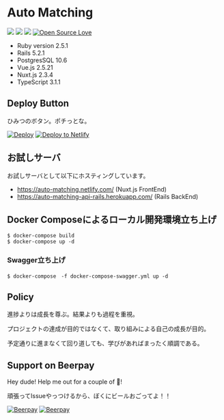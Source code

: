Auto Matching
===

![](https://img.shields.io/github/issues/tsu-nera/auto-matching.svg)
![](https://img.shields.io/github/license/tsu-nera/auto-matching.svg)
![](https://img.shields.io/circleci/project/github/tsu-nera/auto-matching.svg)
[![Open Source Love](https://badges.frapsoft.com/os/v3/open-source.svg?v=103)](https://github.com/tsu-nera/auto-matching/)

- Ruby version 2.5.1
- Rails 5.2.1
- PostgresSQL  10.6
- Vue.js 2.5.21
- Nuxt.js 2.3.4
- TypeScript 3.1.1

## Deploy Button

ひみつのボタン。ポチっとな。
 
[![Deploy](https://www.herokucdn.com/deploy/button.svg)](https://heroku.com/deploy?template=https://github.com/tsu-nera/auto-matching)
[![Deploy to Netlify](https://www.netlify.com/img/deploy/button.svg)](https://app.netlify.com/start/deploy?repository=https://github.com/tsu-nera/auto-matching)

## お試しサーバ

お試しサーバとして以下にホスティングしています。

- https://auto-matching.netlify.com/ (Nuxt.js FrontEnd)
- https://auto-matching-api-rails.herokuapp.com/ (Rails BackEnd) 

## Docker Composeによるローカル開発環境立ち上げ

```
$ docker-compose build
$ docker-compose up -d
```

### Swagger立ち上げ

```
$ docker-compose　-f docker-compose-swagger.yml up -d
```

## Policy

進捗よりは成長を尊ぶ。結果よりも過程を重視。

プロジェクトの達成が目的ではなくて、取り組みによる自己の成長が目的。

予定通りに進まなくて回り道しても、学びがあればまったく順調である。

## Support on Beerpay
Hey dude! Help me out for a couple of :beers:!

頑張ってIssueやっつけるから、ぼくにビールおごってよ！！

[![Beerpay](https://beerpay.io/tsu-nera/auto-matching/badge.svg?style=beer-square)](https://beerpay.io/tsu-nera/auto-matching)  [![Beerpay](https://beerpay.io/tsu-nera/auto-matching/make-wish.svg?style=flat-square)](https://beerpay.io/tsu-nera/auto-matching?focus=wish)
